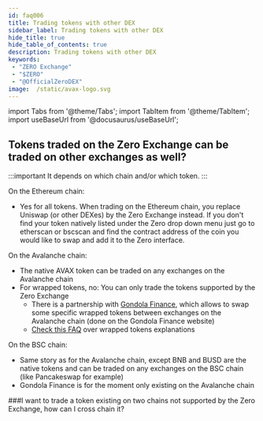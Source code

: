 ```yaml
---
id: faq006
title: Trading tokens with other DEX
sidebar_label: Trading tokens with other DEX
hide_title: true
hide_table_of_contents: true
description: Trading tokens with other DEX
keywords:
 - "ZERO Exchange"
 - "$ZERO"
 - "@OfficialZeroDEX"
image:  /static/avax-logo.svg
---
```


import Tabs from '@theme/Tabs';
import TabItem from '@theme/TabItem';
import useBaseUrl from '@docusaurus/useBaseUrl';

## Tokens traded on the Zero Exchange can be traded on other exchanges as well?

:::important
It depends on which chain and/or which token.
:::

On the Ethereum chain:
* Yes for all tokens. When trading on the Ethereum chain, you replace Uniswap (or other DEXes) by the Zero Exchange instead. If you don't find your token natively listed under the Zero drop down menu just go to etherscan or bscscan and find the contract address of the coin you would like to swap and add it to the Zero interface.


On the Avalanche chain:
* The native AVAX token can be traded on any exchanges on the Avalanche chain
* For wrapped tokens, no: You can only trade the tokens supported by the Zero Exchange
  * There is a partnership with [Gondola Finance](https://gondola.finance), which allows to swap some specific wrapped tokens between exchanges on the Avalanche chain (done on the Gondola Finance website)
  * [Check this FAQ](faq005.md) over wrapped tokens explanations  


On the BSC chain:
* Same story as for the Avalanche chain, except BNB and BUSD are the native tokens and can be traded on any exchanges on the BSC chain (like Pancakeswap for example)
* Gondola Finance is for the moment only existing on the Avalanche chain


###I want to trade a token existing on two chains not supported by the Zero Exchange, how can I cross chain it?

